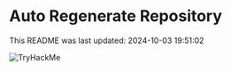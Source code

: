 # Auto Regenerate Repository

This README was last updated: 2024-10-03 19:51:02

 ![TryHackMe](https://tryhackme.com/badge/533634)
